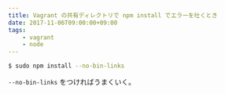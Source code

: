 ```yaml
---
title: Vagrant の共有ディレクトリで npm install でエラーを吐くとき
date: 2017-11-06T09:00:00+09:00
tags:
    - vagrant
    - node
---
```


```bash
$ sudo npm install --no-bin-links
```

`--no-bin-links` をつければうまくいく。
